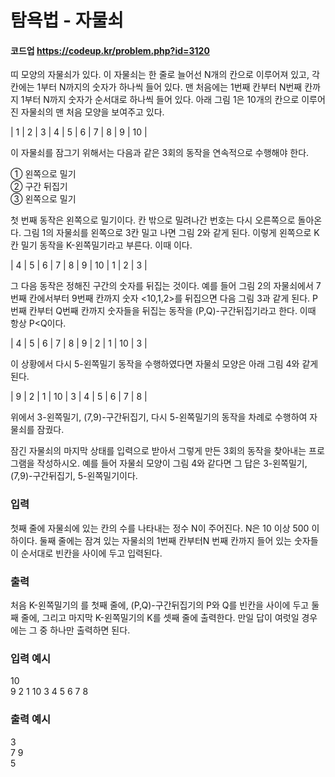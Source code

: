 # 탐욕법 - 자물쇠
#### 코드업 https://codeup.kr/problem.php?id=3120

띠 모양의 자물쇠가 있다. 이 자물쇠는 한 줄로 늘어선 N개의 칸으로 이루어져 있고, 각 칸에는 1부터 N까지의 숫자가 하나씩 들어 있다. 
맨 처음에는 1번째 칸부터 N번째 칸까지 1부터 N까지 숫자가 순서대로 하나씩 들어 있다. 아래 그림 1은 10개의 칸으로 이루어진 자물쇠의 맨 처음 모양을 보여주고 있다. 

| 1 | 2 | 3 | 4 | 5 | 6 | 7 | 8 | 9 | 10 |

이 자물쇠를 잠그기 위해서는 다음과 같은 3회의 동작을 연속적으로 수행해야 한다.

➀ 왼쪽으로 밀기 \
➁ 구간 뒤집기 \
➂ 왼쪽으로 밀기 

첫 번째 동작은 왼쪽으로 밀기이다. 칸 밖으로 밀려나간 번호는 다시 오른쪽으로 돌아온다. 그림 1의 자물쇠를 왼쪽으로 3칸 밀고 나면 그림 2와 같게 된다. 
이렇게 왼쪽으로 K칸 밀기 동작을 K-왼쪽밀기라고 부른다. 이때 이다. 

| 4 | 5 | 6 | 7 | 8 | 9 | 10 | 1 | 2 | 3 |

그 다음 동작은 정해진 구간의 숫자를 뒤집는 것이다. 예를 들어 그림 2의 자물쇠에서 7번째 칸에서부터 9번째 칸까지 숫자 <10,1,2>를 뒤집으면 다음 그림 3과 같게 된다. 
P번째 칸부터 Q번째 칸까지 숫자들을 뒤집는 동작을 (P,Q)-구간뒤집기라고 한다. 이때 항상 P<Q이다. 

| 4 | 5 | 6 | 7 | 8 | 9 | 2 | 1 | 10 | 3 |

이 상황에서 다시 5-왼쪽밀기 동작을 수행하였다면 자물쇠 모양은 아래 그림 4와 같게 된다. 

| 9 | 2 | 1 | 10 | 3 | 4 | 5 | 6 | 7 | 8 |

위에서 3-왼쪽밀기, (7,9)-구간뒤집기, 다시 5-왼쪽밀기의 동작을 차례로 수행하여 자물쇠를 잠궜다. 

잠긴 자물쇠의 마지막 상태를 입력으로 받아서 그렇게 만든 3회의 동작을 찾아내는 프로그램을 작성하시오. 
예를 들어 자물쇠 모양이 그림 4와 같다면 그 답은 3-왼쪽밀기, (7,9)-구간뒤집기, 5-왼쪽밀기이다.

### 입력
첫째 줄에 자물쇠에 있는 칸의 수를 나타내는 정수 N이 주어진다. N은 10 이상 500 이하이다.
둘째 줄에는 잠겨 있는 자물쇠의 1번째 칸부터N 번째 칸까지 들어 있는 숫자들이 순서대로 빈칸을 사이에 두고 입력된다. 

### 출력
처음 K-왼쪽밀기의 를 첫째 줄에, (P,Q)-구간뒤집기의 P와 Q를 빈칸을 사이에 두고 둘째 줄에, 그리고 마지막 K-왼쪽밀기의 K를 셋째 줄에 출력한다. 
만일 답이 여럿일 경우에는 그 중 하나만 출력하면 된다. 

### 입력 예시   
10 \
9 2 1 10 3 4 5 6 7 8

### 출력 예시
3\
7 9\
5